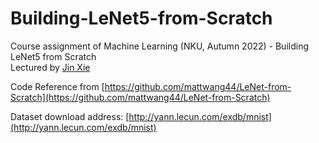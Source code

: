 # Building-LeNet5-from-Scratch
Course assignment of Machine Learning (NKU, Autumn 2022) - Building LeNet5 from Scratch   
Lectured by [Jin Xie](https://cc.nankai.edu.cn/2021/0323/c13619a490375/page.htm)   

Code Reference from [https://github.com/mattwang44/LeNet-from-Scratch](https://github.com/mattwang44/LeNet-from-Scratch)   

Dataset download address: [http://yann.lecun.com/exdb/mnist](http://yann.lecun.com/exdb/mnist)   
